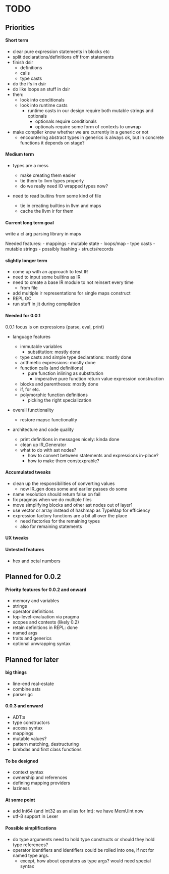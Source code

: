 # TODO

## Priorities

#### Short term

- clear pure expression statements in blocks etc
- split declarations/definitions off from statements
- finish dsir
    - definitions
    - calls
    - type casts
- do the ifs in dsir
- do like loops an stuff in dsir
- then:
    - look into conditionals
    - look into runtime casts
        - runtime casts in our design require both mutable strings and optionals
            - optionals require conditionals
            - optionals require some form of contexts to unwrap
- make compiler know whether we are currently in a generic or not
    - encountering abstract types in generics is always ok, but in concrete functions it depends on stage?

#### Medium term

- types are a mess
    - make creating them easier
    - tie them to llvm types properly
    - do we really need IO wrapped types now?

- need to read bultins from some kind of file
    - tie in creating builtins in llvm and maps
    - cache the llvm ir for them

#### Current long term goal

write a cl arg parsing library in maps <br>

Needed features:
    - mappings
    - mutable state
    - loops/map
    - type casts
    - mutable strings
    - possibly hashing
    - structs/records

#### slightly longer term

- come up with an approach to test IR
- need to input some builtins as IR
- need to create a base IR module to not reinsert every time
    - from file
- add multiple ir representations for single maps construct
- REPL GC
- run stuff in jit during compilation

#### Needed for 0.0.1

0.0.1 focus is on expressions (parse, eval, print)

- language features
    - immutable variables
        - substitution: mostly done
    - type casts and simple type declarations: mostly done
    - arithmetic expressions: mostly done
    - function calls (and definitions)
        - pure function inlining as substitution
            - imperative pure function return value expression construction
    - blocks and parentheses: mostly done
    - if, for etc.
    - polymorphic function definitions
        - picking the right specialization

- overall functionality
    - restore mapsc functionality

- architecture and code quality
    - print definitions in messages nicely: kinda done
    - clean up IR_Generator
    - what to do with ast nodes?
        - how to convert between statements and expressions in-place?
        - how to make them constexprable?

#### Accumulated tweaks

- clean up the responsibilities of converting values
    - now IR_gen does some and earlier passes do some
- name resolution should return false on fail
- fix pragmas when we do multiple files
- move simplifying blocks and other ast nodes out of layer1
- use vector or array instead of hashmap as TypeMap for efficiency
- expression factory functions are a bit all over the place
    - need factories for the remaining types
    - also for remaining statements

#### UX tweaks

#### Untested features

- hex and octal numbers

## Planned for 0.0.2

#### Priority features for 0.0.2 and onward

- memory and variables
- strings
- operator definitions
- top-level-evaluation via pragma
- scopes and contexts (likely 0.2)
- retain definitions in REPL: done
- named args
- traits and generics
- optional unwrapping syntax

## Planned for later

#### big things

- line-end real-estate
- combine asts
- parser gc

#### 0.0.3 and onward

- ADT:s
- type constructors
- access syntax
- mappings
- mutable values?
- pattern matching, destructuring
- lambdas and first class functions

#### To be designed

- context syntax
- ownership and references
- defining mapping providers
- laziness

#### At some point

- add Int64 (and Int32 as an alias for Int): we have MemUInt now
- utf-8 support in Lexer

#### Possible simplifications

- do type arguments need to hold type constructs or should they hold type references?
- operator identifiers and identifiers could be rolled into one, if not for named type args.
    - except, how about operators as type args? would need special syntax